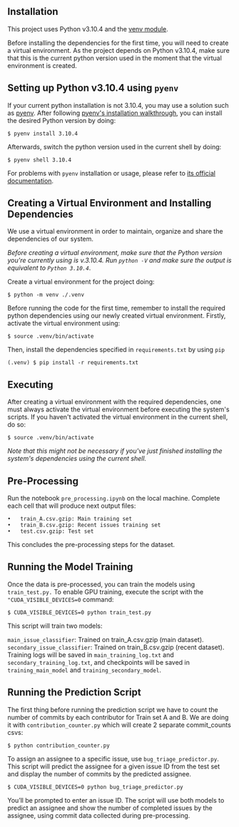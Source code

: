 
## Installation


This project uses Python v3.10.4 and the [venv module](https://docs.python.org/3/library/venv.html). 


Before installing the dependencies for the first time, you will need to create a virtual environment. As the project depends on Python v3.10.4, make sure that this is the current python version used in the moment that the virtual environment is created.

## Setting up Python v3.10.4 using `pyenv`

If your current python installation is not 3.10.4, you may use a solution such as [pyenv](https://github.com/pyenv/pyenv). After following [pyenv's installation walkthrough](https://github.com/pyenv/pyenv?tab=readme-ov-file#installation), you can install the desired Python version by doing:

```
$ pyenv install 3.10.4
``` 

Afterwards, switch the python version used in the current shell by doing:

```
$ pyenv shell 3.10.4
```

For problems with `pyenv` installation or usage, please refer to [its official documentation](https://github.com/pyenv/pyenv?tab=readme-ov-file).

## Creating a Virtual Environment and Installing Dependencies

We use a virtual environment in order to maintain, organize and share the dependencies of our system.

_Before creating a virtual environment, make sure that the Python version you're currently using is v.3.10.4. Run `python -V` and make sure the output is equivalent to `Python 3.10.4`_.

Create a virtual environment for the project doing:
```
$ python -m venv ./.venv
```

Before running the code for the first time, remember to install the required python dependencies using our newly created virtual environment. Firstly, activate the virtual environment using:
```
$ source .venv/bin/activate
```

Then, install the dependencies specified in `requirements.txt` by using `pip`

```
(.venv) $ pip install -r requirements.txt
```

## Executing

After creating a virtual environment with the required dependencies, one must always activate the virtual environment before executing the system's scripts. If you haven't activated the virtual environment in the current shell, do so:
```
$ source .venv/bin/activate
```
_Note that this might not be necessary if you've just finished installing the system's dependencies using the current shell._

## Pre-Processing

Run the notebook `pre_processing.ipynb` on the local machine.
Complete each cell that will produce next output files:

	•	train_A.csv.gzip: Main training set
	•	train_B.csv.gzip: Recent issues training set
	•	test.csv.gzip: Test set

This concludes the pre-processing steps for the dataset.

## Running the Model Training

Once the data is pre-processed, you can train the models using `train_test.py.` To enable GPU training, execute the script with the `"CUDA_VISIBLE_DEVICES=0` command:
```
$ CUDA_VISIBLE_DEVICES=0 python train_test.py
```

This script will train two models:

`main_issue_classifier`: Trained on train_A.csv.gzip (main dataset).
`secondary_issue_classifier`: Trained on train_B.csv.gzip (recent dataset).
Training logs will be saved in `main_training_log.txt` and `secondary_training_log.txt`, and checkpoints will be saved in `training_main_model` and `training_secondary_model`.

## Running the Prediction Script
The first thing before running the prediction script we have to count the number of commits by each contributor for Train set A and B. We are doing it with `contribution_counter.py` which will create 2 separate commit_counts csvs:
```
$ python contribution_counter.py
```
To assign an assignee to a specific issue, use `bug_triage_predictor.py`. This script will predict the assignee for a given issue ID from the test set and display the number of commits by the predicted assignee. 
```
$ CUDA_VISIBLE_DEVICES=0 python bug_triage_predictor.py
```
You’ll be prompted to enter an issue ID. The script will use both models to predict an assignee and show the number of completed issues by the assignee, using commit data collected during pre-processing.

